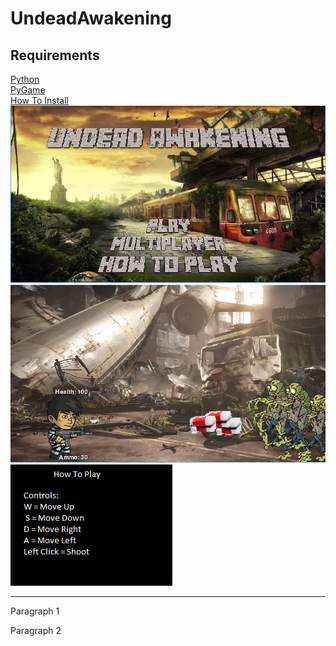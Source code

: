 # UndeadAwakening

<h2>Requirements</h2>
<a href="https://www.python.org/downloads/">Python</a><br>
<a href="https://www.lfd.uci.edu/~gohlke/pythonlibs/#pygame">PyGame</a><br>
<a href="https://www.youtube.com/watch?v=_GikMdhAhv0&t=58s">How To Install</a><br>

<img src="https://github.com/Ball1210/UndeadAwakening/blob/master/startscreen.png">
<img src="https://github.com/Ball1210/UndeadAwakening/blob/master/Level%201.png">
<img src="https://github.com/Ball1210/UndeadAwakening/blob/master/instructions.png">

<hr>
<p>
Paragraph 1
</p>
<p>
Paragraph 2
</p>
